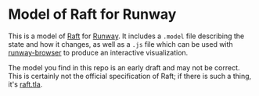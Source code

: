 # Model of Raft for Runway

This is a model of [Raft](https://raft.github.io) for
[Runway](https://github.com/salesforce/runway-browser). It includes a
`.model` file describing the state and how it changes, as well as a `.js` file
which can be used with
[runway-browser](https://github.com/salesforce/runway-browser) to produce an
interactive visualization.

The model you find in this repo is an early draft and may not be correct. This
is certainly not the official specification of Raft; if there is such a thing,
it's [raft.tla](https://github.com/ongardie/raft.tla).
